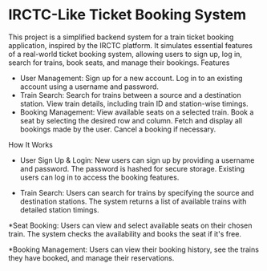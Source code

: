 # IRCTC-Like Ticket Booking System

This project is a simplified backend system for a train ticket booking application, inspired by the IRCTC platform. It simulates essential features of a real-world ticket booking system, allowing users to sign up, log in, search for trains, book seats, and manage their bookings.
Features

* User Management:
    Sign up for a new account.
    Log in to an existing account using a username and password.
* Train Search:
    Search for trains between a source and a destination station.
    View train details, including train ID and station-wise timings.
* Booking Management:
    View available seats on a selected train.
    Book a seat by selecting the desired row and column.
    Fetch and display all bookings made by the user.
    Cancel a booking if necessary.

How It Works

* User Sign Up & Login:
    New users can sign up by providing a username and password. The password is hashed for secure storage.
    Existing users can log in to access the booking features.

* Train Search:
    Users can search for trains by specifying the source and destination stations.
    The system returns a list of available trains with detailed station timings.

*Seat Booking:
    Users can view and select available seats on their chosen train.
    The system checks the availability and books the seat if it's free.

*Booking Management:
    Users can view their booking history, see the trains they have booked, and manage their reservations.
